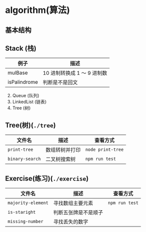 # algorithm(算法)

## 基本结构

## Stack (栈)

| 例子         | 描述                        |
| ------------ | --------------------------- |
| mulBase      | 10 进制转换成 1 ～ 9 进制数 |
| isPalindrome | 判断是不是回文              |

2.  Queue (队列)
3.  LinkedList (链表)
4.  Tree (树)


## Tree(树)(`./tree`)

| 文件名          | 描述           | 查看方式          |
| --------------- | -------------- | ----------------- |
| `print-tree`    | 数组转树并打印 | `node print-tree` |
| `binary-search` | 二叉树搜索树   | `npm run test`    |

## Exercise(练习)(`./exercise`)

| 文件名             | 描述                 | 查看方式       |
| ------------------ | -------------------- | -------------- |
| `majority-element` | 寻找数组主要元素     | `npm run test` |
| `is-staright`      | 判断五张牌是不是顺子 |                |
| `missing-number`   | 寻找丢失的数字       |                |